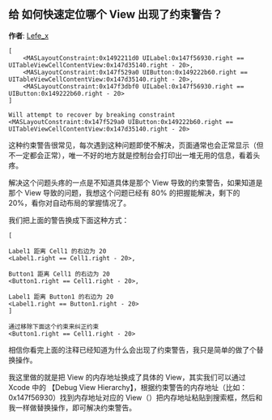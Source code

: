 给 如何快速定位哪个 View 出现了约束警告？
--------
**作者**: [Lefe_x](https://weibo.com/u/5953150140)

```
[
	<MASLayoutConstraint:0x1492211d0 UILabel:0x147f56930.right == UITableViewCellContentView:0x147d35140.right - 20>,
	<MASLayoutConstraint:0x147f529a0 UIButton:0x149222b60.right == UITableViewCellContentView:0x147d35140.right - 20>,
	<MASLayoutConstraint:0x147f3dbf0 UILabel:0x147f56930.right == UIButton:0x149222b60.right - 20>
]

Will attempt to recover by breaking constraint 
<MASLayoutConstraint:0x147f529a0 UIButton:0x149222b60.right == UITableViewCellContentView:0x147d35140.right - 20>
```

这种约束警告很常见，每次遇到这种问题即使不解决，页面通常也会正常显示（但不一定都会正常），唯一不好的地方就是控制台会打印出一堆无用的信息，看着头疼。

解决这个问题头疼的一点是不知道具体是那个 View 导致的约束警告，如果知道是那个 View 导致的问题，我想这个问题已经有 80% 的把握能解决，剩下的 20%，看你对自动布局的掌握情况了。

我们把上面的警告换成下面这种方式：

```
[

Label1 距离 Cell1 的右边为 20
<Label1.right == Cell1.right - 20>,

Button1 距离 Cell1 的右边为 20
<Button1.right == Cell1.right - 20>,

Label1 距离 Button1 的右边为 20
<Label1.right == Button1.right - 20>
]

通过移除下面这个约束来纠正约束
<Button1.right == Cell1.right - 20>

```

相信你看完上面的注释已经知道为什么会出现了约束警告，我只是简单的做了个替换操作。

我这里做的就是把 View 的内存地址换成了具体的 View，其实我们可以通过 Xcode 中的 【Debug View Hierarchy】，根据约束警告的内存地址（比如：0x147f56930）找到内存地址对应的 View（）把内存地址粘贴到搜索框，然后和我一样做替换操作，即可解决约束警告。